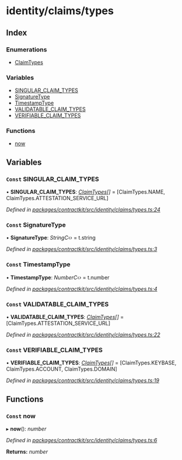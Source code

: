 # identity/claims/types

## Index

### Enumerations

* [ClaimTypes]()

### Variables

* [SINGULAR\_CLAIM\_TYPES](_identity_claims_types_.md#const-singular_claim_types)
* [SignatureType](_identity_claims_types_.md#const-signaturetype)
* [TimestampType](_identity_claims_types_.md#const-timestamptype)
* [VALIDATABLE\_CLAIM\_TYPES](_identity_claims_types_.md#const-validatable_claim_types)
* [VERIFIABLE\_CLAIM\_TYPES](_identity_claims_types_.md#const-verifiable_claim_types)

### Functions

* [now](_identity_claims_types_.md#const-now)

## Variables

### `Const` SINGULAR\_CLAIM\_TYPES

• **SINGULAR\_CLAIM\_TYPES**: [_ClaimTypes_]()_\[\]_ = \[ClaimTypes.NAME, ClaimTypes.ATTESTATION\_SERVICE\_URL\]

_Defined in_ [_packages/contractkit/src/identity/claims/types.ts:24_](https://github.com/celo-org/celo-monorepo/blob/master/packages/contractkit/src/identity/claims/types.ts#L24)

### `Const` SignatureType

• **SignatureType**: _StringC‹›_ = t.string

_Defined in_ [_packages/contractkit/src/identity/claims/types.ts:3_](https://github.com/celo-org/celo-monorepo/blob/master/packages/contractkit/src/identity/claims/types.ts#L3)

### `Const` TimestampType

• **TimestampType**: _NumberC‹›_ = t.number

_Defined in_ [_packages/contractkit/src/identity/claims/types.ts:4_](https://github.com/celo-org/celo-monorepo/blob/master/packages/contractkit/src/identity/claims/types.ts#L4)

### `Const` VALIDATABLE\_CLAIM\_TYPES

• **VALIDATABLE\_CLAIM\_TYPES**: [_ClaimTypes_]()_\[\]_ = \[ClaimTypes.ATTESTATION\_SERVICE\_URL\]

_Defined in_ [_packages/contractkit/src/identity/claims/types.ts:22_](https://github.com/celo-org/celo-monorepo/blob/master/packages/contractkit/src/identity/claims/types.ts#L22)

### `Const` VERIFIABLE\_CLAIM\_TYPES

• **VERIFIABLE\_CLAIM\_TYPES**: [_ClaimTypes_]()_\[\]_ = \[ClaimTypes.KEYBASE, ClaimTypes.ACCOUNT, ClaimTypes.DOMAIN\]

_Defined in_ [_packages/contractkit/src/identity/claims/types.ts:19_](https://github.com/celo-org/celo-monorepo/blob/master/packages/contractkit/src/identity/claims/types.ts#L19)

## Functions

### `Const` now

▸ **now**\(\): _number_

_Defined in_ [_packages/contractkit/src/identity/claims/types.ts:6_](https://github.com/celo-org/celo-monorepo/blob/master/packages/contractkit/src/identity/claims/types.ts#L6)

**Returns:** _number_

